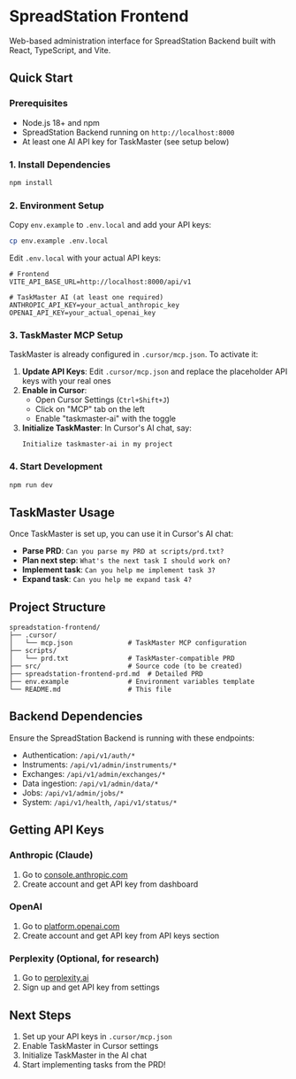 # SpreadStation Frontend

Web-based administration interface for SpreadStation Backend built with React, TypeScript, and Vite.

## Quick Start

### Prerequisites
- Node.js 18+ and npm
- SpreadStation Backend running on `http://localhost:8000`
- At least one AI API key for TaskMaster (see setup below)

### 1. Install Dependencies
```bash
npm install
```

### 2. Environment Setup
Copy `env.example` to `.env.local` and add your API keys:
```bash
cp env.example .env.local
```

Edit `.env.local` with your actual API keys:
```env
# Frontend
VITE_API_BASE_URL=http://localhost:8000/api/v1

# TaskMaster AI (at least one required)
ANTHROPIC_API_KEY=your_actual_anthropic_key
OPENAI_API_KEY=your_actual_openai_key
```

### 3. TaskMaster MCP Setup

TaskMaster is already configured in `.cursor/mcp.json`. To activate it:

1. **Update API Keys**: Edit `.cursor/mcp.json` and replace the placeholder API keys with your real ones
2. **Enable in Cursor**: 
   - Open Cursor Settings (`Ctrl+Shift+J`)
   - Click on "MCP" tab on the left
   - Enable "taskmaster-ai" with the toggle
3. **Initialize TaskMaster**: In Cursor's AI chat, say:
   ```
   Initialize taskmaster-ai in my project
   ```

### 4. Start Development
```bash
npm run dev
```

## TaskMaster Usage

Once TaskMaster is set up, you can use it in Cursor's AI chat:

- **Parse PRD**: `Can you parse my PRD at scripts/prd.txt?`
- **Plan next step**: `What's the next task I should work on?`
- **Implement task**: `Can you help me implement task 3?`
- **Expand task**: `Can you help me expand task 4?`

## Project Structure

```
spreadstation-frontend/
├── .cursor/
│   └── mcp.json              # TaskMaster MCP configuration
├── scripts/
│   └── prd.txt               # TaskMaster-compatible PRD
├── src/                      # Source code (to be created)
├── spreadstation-frontend-prd.md  # Detailed PRD
├── env.example               # Environment variables template
└── README.md                 # This file
```

## Backend Dependencies

Ensure the SpreadStation Backend is running with these endpoints:
- Authentication: `/api/v1/auth/*`
- Instruments: `/api/v1/admin/instruments/*`
- Exchanges: `/api/v1/admin/exchanges/*`
- Data ingestion: `/api/v1/admin/data/*`
- Jobs: `/api/v1/admin/jobs/*`
- System: `/api/v1/health`, `/api/v1/status/*`

## Getting API Keys

### Anthropic (Claude)
1. Go to [console.anthropic.com](https://console.anthropic.com)
2. Create account and get API key from dashboard

### OpenAI
1. Go to [platform.openai.com](https://platform.openai.com)
2. Create account and get API key from API keys section

### Perplexity (Optional, for research)
1. Go to [perplexity.ai](https://perplexity.ai)
2. Sign up and get API key from settings

## Next Steps

1. Set up your API keys in `.cursor/mcp.json`
2. Enable TaskMaster in Cursor settings
3. Initialize TaskMaster in the AI chat
4. Start implementing tasks from the PRD! 